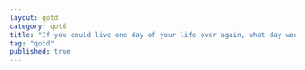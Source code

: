 ```yaml
---
layout: qotd  
category: qotd  
title: "If you could live one day of your life over again, what day would you choose?"  
tag: "qotd"
published: true
---
```


